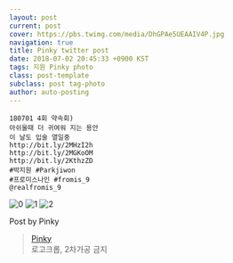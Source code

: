 ```yaml
---
layout: post
current: post
cover: https://pbs.twimg.com/media/DhGPAe5UEAAIV4P.jpg
navigation: true
title: Pinky twitter post
date: 2018-07-02 20:45:33 +0900 KST
tags: 지원 Pinky photo
class: post-template
subclass: post tag-photo
author: auto-posting
---
```


```  
180701 4회 약속회)   
아쉬울때 더 귀여워 지는 용안  
이 날도 입술 열일중   
http://bit.ly/2MHzI2h   
http://bit.ly/2MGKoOM   
http://bit.ly/2KthzZD   
#박지원 #Parkjiwon  
#프로미스나인 #fromis_9  
@realfromis_9  

```

![0](https://pbs.twimg.com/media/DhGO_SVU8AAoxxi.jpg)
![1](https://pbs.twimg.com/media/DhGO_x7VQAAWvpI.jpg)
![2](https://pbs.twimg.com/media/DhGPAe5UEAAIV4P.jpg)


Post by Pinky

> [Pinky](https://twitter.com/pinkypic7)  
  로고크롭, 2차가공 금지